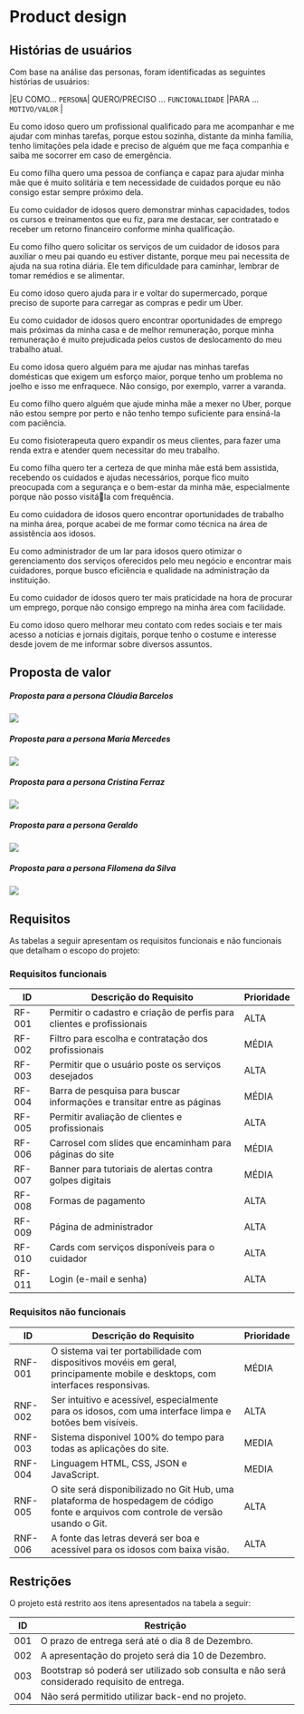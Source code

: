   # Product design







## Histórias de usuários

Com base na análise das personas, foram identificadas as seguintes histórias de usuários:

 |EU COMO... `PERSONA`| QUERO/PRECISO ... `FUNCIONALIDADE` |PARA ... `MOTIVO/VALOR`                 |


Eu como idoso quero um profissional qualificado para me acompanhar e me ajudar com minhas tarefas, porque estou sozinha, distante da minha família, tenho limitações pela idade e preciso de alguém que me faça companhia e saiba me socorrer em caso de emergência.             

Eu como filha quero uma pessoa de confiança e capaz para ajudar minha mãe que é muito solitária e tem necessidade de cuidados porque eu não consigo estar sempre próximo dela.


Eu como cuidador de idosos quero demonstrar minhas capacidades, todos os cursos e treinamentos que eu fiz, para me destacar, ser contratado e receber um retorno financeiro conforme minha qualificação.


Eu como filho quero solicitar os serviços de um cuidador de idosos para auxiliar o meu pai quando eu estiver distante, porque meu pai necessita de ajuda na sua rotina diária. Ele tem dificuldade para caminhar, lembrar de tomar remédios e se alimentar.


Eu como idoso quero ajuda para ir e voltar do supermercado, porque preciso de suporte para carregar as compras e pedir um Uber.


Eu como cuidador de idosos quero encontrar oportunidades de emprego mais próximas da minha casa e de melhor remuneração, porque minha remuneração é muito prejudicada pelos custos de deslocamento do meu trabalho atual.


Eu como idosa quero alguém para me ajudar nas minhas tarefas domésticas que exigem um esforço maior, porque tenho um problema no joelho e isso me enfraquece. Não consigo, por exemplo, varrer a varanda.


Eu como filho quero alguém que ajude minha mãe a mexer no Uber, porque não estou sempre por perto e não tenho tempo suficiente para ensiná-la com paciência.


Eu como fisioterapeuta quero expandir os meus clientes, para fazer uma renda extra e atender quem necessitar do meu trabalho.


Eu como filha quero ter a certeza de que minha mãe está bem assistida, recebendo os cuidados e ajudas necessários, porque fico muito preocupada com a segurança e o bem-estar da minha mãe, especialmente porque não posso visitála com frequência.


Eu como cuidadora de idosos quero encontrar oportunidades de trabalho na minha área, porque acabei de me formar como técnica na área de assistência aos idosos.


Eu como administrador de um lar para idosos quero otimizar o gerenciamento dos serviços oferecidos pelo meu negócio e encontrar mais cuidadores, porque busco eficiência e qualidade na administração da instituição.


Eu como cuidador de idosos quero ter mais praticidade na hora de procurar um emprego, porque não consigo emprego na minha área com facilidade.


Eu como idoso quero melhorar meu contato com redes sociais e ter mais acesso a notícias e jornais digitais, porque tenho o costume e interesse desde jovem de me informar sobre diversos assuntos.


## Proposta de valor



##### Proposta para a persona Cláudia Barcelos
![](images/proposta1.png)

##### Proposta para a persona Maria Mercedes
![](images/proposta2.png)

##### Proposta para a persona Cristina Ferraz
![](images/proposta3.png)

##### Proposta para a persona Geraldo
![](images/proposta4.png)

##### Proposta para a persona Filomena da Silva
![](images/proposta5.png)





## Requisitos

As tabelas a seguir apresentam os requisitos funcionais e não funcionais que detalham o escopo do projeto: 

### Requisitos funcionais

| ID     | Descrição do Requisito                                   | Prioridade |
| ------ | ---------------------------------------------------------- | ---------- |
| RF-001 | Permitir o cadastro e criação de perfis para clientes e profissionais | ALTA    |
| RF-002 | Filtro para escolha e contratação dos profissionais | MÉDIA     |
| RF-003 | Permitir que o usuário poste os serviços desejados | ALTA     |
| RF-004 | Barra de pesquisa para buscar informações e transitar entre as páginas |MÉDIA     |
| RF-005 | Permitir avaliação de clientes e profissionais | ALTA     |
| RF-006 | Carrosel com slides que encaminham para páginas do site  | MÉDIA     |
| RF-007 | Banner para tutoriais de alertas contra golpes digitais | MÉDIA    |
| RF-008 | Formas de pagamento | ALTA     |
| RF-009 | Página de administrador | ALTA     |
| RF-010 | Cards com serviços disponíveis para o cuidador | ALTA     |
| RF-011 | Login (e-mail e senha) | ALTA     |

### Requisitos não funcionais

| ID      | Descrição do Requisito                                                              | Prioridade |
| ------- | ------------------------------------------------------------------------------------- | ---------- |
| RNF-001 | O sistema vai ter portabilidade com dispositivos movéis em geral, principamente mobile e desktops, com interfaces responsivas.                                                                        | MÉDIA      |
| RNF-002 | Ser intuitivo e acessível, especialmente para os idosos, com uma interface limpa e botões bem visíveis.                                                                           | ALTA     |
| RNF-003 | Sistema disponivel 100% do tempo para todas as aplicações do site.      | MEDIA      |
| RNF-004 | Linguagem HTML, CSS, JSON e JavaScript.                                 | MEDIA      |
| RNF-005 | O site será disponibilizado no Git Hub, uma plataforma de hospedagem de código fonte e arquivos com controle de versão usando o Git.                                                                                | ALTA     |
| RNF-006 | A fonte das letras deverá ser boa e acessível para os idosos com baixa visão.       | ALTA      |












## Restrições



O projeto está restrito aos itens apresentados na tabela a seguir:

|ID| Restrição                                             |
|--|-------------------------------------------------------|
|001| O prazo de entrega será até o dia 8 de Dezembro. | 
|002| A apresentação do projeto será dia 10 de Dezembro. |
|003| Bootstrap só poderá ser utilizado sob consulta e não será considerado requisito de entrega.  |
|004| Não será permitido utilizar back-end no projeto.  |



